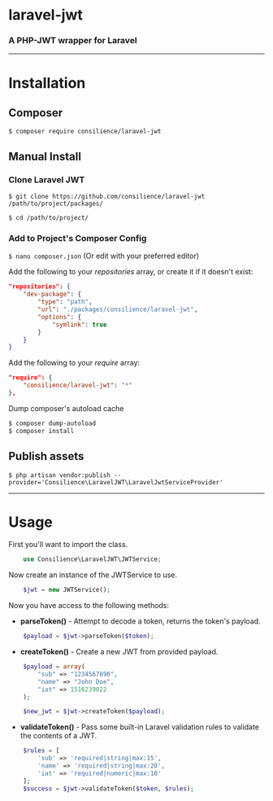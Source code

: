 # laravel-jwt
### A PHP-JWT wrapper for Laravel
---


# Installation

## Composer

`$ composer require consilience/laravel-jwt`

## Manual Install

### Clone Laravel JWT

`$ git clone https://github.com/consilience/laravel-jwt /path/to/project/packages/`

`$ cd /path/to/project/`

### Add to Project's Composer Config

`$ nano composer.json` (Or edit with your preferred editor)

Add the following to your _repositories_ array, or create it if it doesn't exist:

```json
"repositories": {
    "dev-package": {
        "type": "path",
        "url": "./packages/consilience/laravel-jwt",
        "options": {
            "symlink": true
        }
    }
}
```

Add the following to your _require_ array:

```json
"require": {
    "consilience/laravel-jwt": "*"
},
```

Dump composer's autoload cache

```bash
$ composer dump-autoload
$ composer install
```

## Publish assets

`$ php artisan vendor:publish --provider='Consilience\LaravelJWT\LaravelJwtServiceProvider'`


---

# Usage

First you'll want to import the class.

```php
    use Consilience\LaravelJWT\JWTService;
```

Now create an instance of the JWTService to use.

```php
    $jwt = new JWTService();
```

Now you have access to the following methods:

 * __parseToken()__ - Attempt to decode a token, returns the token's payload.
```php
    $payload = $jwt->parseToken($token);
```

 * __createToken()__ - Create a new JWT from provided payload.
```php
    $payload = array(
        "sub" => "1234567890",
        "name" => "John Doe",
        "iat" => 1516239022
    );

    $new_jwt = $jwt->createToken($payload);
```

 * __validateToken()__ - Pass some built-in Laravel validation rules to validate the contents of a JWT.
```php
    $rules = [
        'sub' => 'required|string|max:15',
        'name' => 'required|string|max:20',
        'iat' => 'required|numeric|max:10'
    ];
    $success = $jwt->validateToken($token, $rules);
```